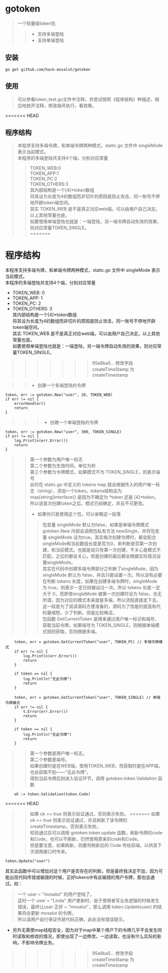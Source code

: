 # gotoken
> 一个轻量级token包
>> * 支持多端登陆
>> * 支持单端登陆

## 安装
```
go get github.com/hack-mosalut/gotoken
```

## 使用
> 可以参看token_test.go文件中注释，并尝试按照《程序结构》种描述，相应地放开注释，修改端号执行，看效果。  

<<<<<<< HEAD
## 程序结构
> 本程序支持多端令牌，和单端令牌两种模式，static.go 文件中 singleMode 表示当前模式。  
> 本程序的多端登陆共支持4个端，分别对应常量  
>> TOKEN_WEB:0  
>> TOKEN_APP:1  
>> TOKEN_PC:2  
>> TOKEN_OTHERS:3  
> 其内部结构是一个[4]\*token数组  
> 将其设为长度为4的数组而非切片的原因是防止攻击，同一账号不停地开辟token端空间。  
> 其实 TOKEN_WEB 是不是真正对应web端，可以由用户自己决定。以上其他常量也是。  
> 如要使用单端登陆也就是：一端登陆，另一端令牌自动失效的效果，则对应常量TOKEN_SINGLE。  
=======
# 程序结构
本程序支持多端令牌，和单端令牌两种模式，static.go 文件中 singleMode 表示当前模式。  
本程序的多端登陆共支持4个端，分别对应常量  
* TOKEN_WEB: 0  
* TOKEN_APP: 1  
* TOKEN_PC: 2  
* TOKEN_OTHERS: 3  
其内部结构是一个[4]\*token数组  
将其设为长度为4的数组而非切片的原因是防止攻击，同一账号不停地开辟token端空间。  
其实 TOKEN_WEB 是不是真正对应web端，可以由用户自己决定。以上其他常量也是。  
如要使用单端登陆也就是：一端登陆，另一端令牌自动失效的效果，则对应常量TOKEN_SINGLE。  
>>>>>>> 95a8ba5... 修改字段 createTimeStamp 为 createTimestamp

>> * 创建一个多端登陆的令牌
```
token, err := gotoken.New("user", 20, TOKEN_WEB)
if err != nil {
	errorHandler()
	return
}
```

>>> * 创建一个单端登陆的令牌
```
token, err := gotoken.New("user", 300, TOKEN_SINGLE)
if err != nil {
	log.Println(err.Error())
	return
}
```
>> 第一个参数为用户唯一标志  
>> 第二个参数为生效时间，单位为秒  
>> 第三个参数为令牌模式，如果模式不为 TOKEN_SINGLE，则表示端号  
>> 此时在 static.go 中定义的 tokens map 就会根据传入的用户唯一标志（string），添加一个token。tokens结构设为 map[string]interface{} 是因为不确定为 \*token 还是 [4]\*token。所以说首次创建token之后，模式已经确定，并且不可更改。
>> * 如果你只是使用这个包，可以省略这一段落
>>> 包变量 singleMode 默认为false，如果是单端令牌模式 gotoken.New 内部会调用包私有方法 newSingle，并将包变量 singleMode 设为true。其实每次创建令牌时，都会配合singleMode和当前数组长度是否为0，来判断是否第一次创建，和当前模式。也就是说只有第一次创建，不关心是模式不匹配，之后的都会关心，但是创建的最后都会根据实际情况设置singleMode。  
>>> 其实在代码中创建多端令牌部分之判断了singleMode，因为 singleMode 默认为 false，并且只能设置一次。所以没有必要在判断 tokens 长度，如果在创建多端令牌时，singleMode 为 true，则表示一定已经被设过一次。所以 tokens 长度一定大于 0，而即使singleMode 被第一次创建时设为 false，也无所谓，因为对应的模式本来就是多端，所以流程直接走下去。这一段是为了阅读源码方便准备的，源码为了性能的提高和代码量缩短，少了判断。但是比较晦涩。  
>> 包函数 GetCurrentToken 是用来通过用户唯一标识和端号，获取当前令牌，如果端号为 TOKEN_SINGLE，则根据单端模式规则获取，否则根据多端。
```
	token, err = gotoken.GetCurrentToken("user", TOKEN_PC) // 多端令牌模式
	if err != nil {
		log.Println(err.Error())
		return
	}

	if token == nil {
		log.Println("无此令牌")
		return
	}
```
```
	token, err = gotoken.GetCurrentToken("user", TOKEN_SINGLE) // 单端令牌模式
	if err != nil {
		t.Error(err.Error())
		return
	}

	if token == nil {
		log.Println("无此令牌")
		return
	}
```
>> 第一个参数是用户唯一标志。  
>> 第二个参数是端号。  
>> 如果创建时是在WEB端，使用TOKEN_WEB，而获取时是在APP端，也会获取不到——“无此令牌”。  
>> 得到当前令牌后则进入验证环节，调用 gotoken.token.Validation 函数  
```
	ok := token.Validation(token.Code)
```
<<<<<<< HEAD
>> 如果 ok == true 则表示验证通过，否则表示失败。
=======
如果 ok == true 则表示验证通过，并且刷新了该令牌的createTimestamp，否则表示失败。  
校验通过后可以调用 gotoken.token.update 函数，刷新令牌的code和Code，也可以不刷新，仍然使用原来的code和Code。  
但是要注意，如果刷新，则要将刷新后的 Code 传给前端，以供其下次调用接口时传来。  
```
token.Update("user")
```
其实此函数中可以增加对这个用户是否存在的判断。但是最终我决定不加，因为可能出现代码传错或输错的时候，正好tokens中有此输错的用户令牌，那也会通过。如：
> 一个 user = "mosalut" 的用户登陆了。  
> 这时一个 user = "Linda" 用户更新时，由于使用者写业务逻辑的时候发生错误，最终让user 正好 = "mosalut"，那么调用 token.Update(user) 的结果将会更新 mosalut 的令牌。  
> 所以请用户自行保证外层代码正确，此处没有错误提示。  


* 另外无需使map线程安全，因为对于map中某个用户下的令牌几乎不会发生同时读取和修改的情况，即使出现了一边修改，一边读取，也没有什么实际的影响，不影响令牌业务。
>>>>>>> 95a8ba5... 修改字段 createTimeStamp 为 createTimestamp
